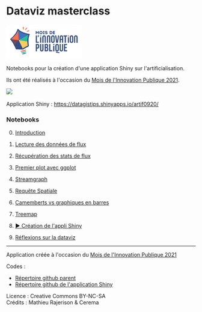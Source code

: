# Dataviz masterclass
<img src=https://raw.githubusercontent.com/datagistips/dataviz-masterclass/master/files/mois-de-linnovation-publique.png width=200px>

Notebooks pour la création d'une application Shiny sur l'artificialisation.

Ils ont été réalisés à l'occasion du [Mois de l'Innovation Publique 2021](https://www.modernisation.gouv.fr/mois-de-linnovation-publique/le-mois-du-numerique-au-cerema-le-numerique-au-service-de-lexpertise).

<img src="https://raw.githubusercontent.com/datagistips/dataviz-masterclass/master/notebooks/files/shinyapp/gif/animation.gif" width='60%'>

Application Shiny : https://datagistips.shinyapps.io/artif0920/

### Notebooks

0. [Introduction](0-notebook-intro.html)

1. [Lecture des données de flux](1-notebook-read.html)
 
2. [Récupération des stats de flux](2-notebook-process.html)

3. [Premier plot avec ggplot](3-notebook-ggplot.html)

4. [Streamgraph](4-notebook-stream.html)

5. [Requête Spatiale](5-notebook-spatial.html)

6. [Camemberts vs graphiques en barres](6-notebook-pieplot-vs-barplot.html)

7. [Treemap](7-notebook-treemap.html)

8. [▶ Création de l'appli Shiny](8-notebook-shiny.html)

9. [Réflexions sur la dataviz](9-notebook-réflexions.html)

----
Application créée à l'occasion du [Mois de l'Innovation Publique 2021](https://www.modernisation.gouv.fr/mois-de-linnovation-publique/le-mois-du-numerique-au-cerema-le-numerique-au-service-de-lexpertise)  

Codes :  
- [Répertoire github parent](https://github.com/datagistips/dataviz-masterclass)  
- [Répertoire github de l'application Shiny](https://github.com/datagistips/shiny-artif0920-app)

Licence : Creative Commons BY-NC-SA  
Crédits : Mathieu Rajerison & Cerema

